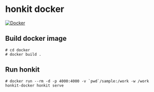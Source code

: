 honkit docker
====================================
[![Docker](https://github.com/workingted/honkit-docker/actions/workflows/docker-image.yml/badge.svg)](https://github.com/workingted/honkit-docker/actions/workflows/docker-image.yml)

## Build docker image

```
# cd docker
# docker build .
```

## Run honkit

```
# docker run --rm -d -p 4000:4000 -v `pwd`/sample:/work -w /work honkit-docker honkit serve
```
